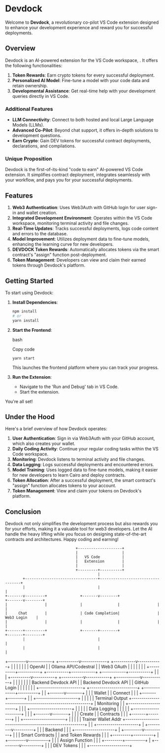 # Devdock

Welcome to **Devdock**, a revolutionary co-pilot VS Code extension designed to enhance your development experience and reward you for successful deployments.

## Overview

Devdock is an AI-powered extension for the VS Code workspace, . It offers the following functionalities:

1. **Token Rewards**: Earn crypto tokens for every successful deployment.
2. **Personalized AI Model**: Fine-tune a model with your code data and retain ownership.
3. **Developmental Assistance**: Get real-time help with your development queries directly in VS Code.

### Additional Features

- **LLM Connectivity**: Connect to both hosted and local Large Language Models (LLMs).
- **Advanced Co-Pilot**: Beyond chat support, it offers in-depth solutions to development questions.
- **Earn Crypto**: Gain DEV tokens for successful contract deployments, declarations, and compilations.

### Unique Proposition

Devdock is the first-of-its-kind "code to earn" AI-powered VS Code extension. It simplifies contract deployment, integrates seamlessly with your workflow, and pays you for your successful deployments.

## Features

1. **Web3 Authentication**: Uses Web3Auth with GitHub login for user sign-in and wallet creation.
2. **Integrated Development Environment**: Operates within the VS Code workspace, monitoring terminal activity and file changes.
3. **Real-Time Updates**: Tracks successful deployments, logs code content and errors to the database.
4. **Model Improvement**: Utilizes deployment data to fine-tune models, enhancing the learning curve for new developers.
5. **DEVDOCK Token Rewards**: Automatically allocates tokens via the smart contract's "assign" function post-deployment.
6. **Token Management**: Developers can view and claim their earned tokens through Devdock's platform.

## Getting Started

To start using Devdock:

1. **Install Dependencies**: 
   ```bash
   npm install
   # or
   yarn install

2.  **Start the Frontend**:
    
    bash
    
    Copy code
    
    `yarn start` 
    
    This launches the frontend platform where you can track your progress.
    
3.  **Run the Extension**:
    
    -   Navigate to the 'Run and Debug' tab in VS Code.
    -   Start the extension.

You're all set!

## Under the Hood

Here's a brief overview of how Devdock operates:

1.  **User Authentication**: Sign in via Web3Auth with your GitHub account, which also creates your wallet.
2.  **Daily Coding Activity**: Continue your regular coding tasks within the VS Code workspace.
3.  **Monitoring**: Devdock listens to terminal activity and file changes.
4.  **Data Logging**: Logs successful deployments and encountered errors.
5.  **Model Training**: Uses logged data to fine-tune models, making it easier for new developers to learn Cairo and deploy contracts.
6.  **Token Allocation**: After a successful deployment, the smart contract's "assign" function allocates tokens to your account.
7.  **Token Management**: View and claim your tokens on Devdock's platform.

## Conclusion

Devdock not only simplifies the development process but also rewards you for your efforts, making it a valuable tool for web3 developers. Let the AI handle the heavy lifting while you focus on designing state-of-the-art contracts and architectures. Happy coding and earning!


                                    +--------------------+
                                    |                    |
                                    |   VS Code          |
                                    |   Extension        |
                                    |                    |
                                    +---------+----------+
                                              |
            +---------------------------------+----------------------------------+
            |                                 |                                  |
    +-------v---------+               +-------v--------+                 +-------v--------+
    |                 |               |                |                 |                |
    |     Chat        |               | Code Completion|                 |  Web3 Login    |
    |                 |               |                |                 |                |
    +-------+---------+               +-------+--------+                 +-------+--------+
            |                                 |                                  |
            |                                 |                                  |
  +---------v------------+         +----------v-------------+        +-----------v------------+
  |                      |         |                        |        |                        |
  |  OpenAI              |         | Ollama API/Codestral   |        |   Web3 OAuth           |
  |                      |         |                        |        |                        |
  +----------+-----------+         +-----------+------------+        +------------+-----------+
             |                                 |                                  |
  +----------v-----------+         +-----------v------------+        +------------v-----------+
  |                      |         |                        |        |                        |
  |  Backend Devdock API |         |   Backend Devdock API  |        |   GitHub Login         |
  |                      |         |                        |        |                        |
  +----------------------+         +------------------------+        +-------------+----------+
                                                                                  |
                                                                                  |
                                                                          +-------v--------+
                                                                          |                |
                                                                          |     Wallet     |
                                                                          |     Connect    |
                                                                          |                |
                                                                          +-------+--------+
                                                                                  |
                                                                                  |
  +---------------------+                                                         |
  |                     |                                                         |
  |  Terminal Output    +---------------------------------------------------------+
  |   Monitoring        |                                                         |
  +---------------------+                                                         |
                                                                                  |
                                                                                  |
  +---------------------+                                                         |
  |                     |                                                         |
  |   Data Logging      |                                                         |
  |                     |                                                         |
  +---------------------+                                                         |
                                                                                  |
                                                                                  |
                                                                          +-------v--------+
                                                                          |                |
                                                                          |  Create        |
                                                                          |  Contracts     |
                                                                          |                |
                                                                          +-------+--------+
                                                                                  |
                                                                                  |
  +---------------------+                                                         |
  |                     |                                                         |
  | Trainer Wallet Addr +---------------------------------------------------------+
  |                     |
  +---------------------+
            |
  +---------v----------+
  |                    |
  |  Backend           |
  |                    |
  +--------------------+
            |
  +---------v----------+
  |                    |
  |  Smart Contracts   |
  |  and Token Rewards |
  |                    |
  +---------+----------+
            |
  +---------v----------+
  |                    |
  |  Assign Function   |
  |                    |
  +---------+----------+
            |
  +---------v----------+
  |                    |
  |  DEV Tokens      |
  |                    |
  +--------------------+
